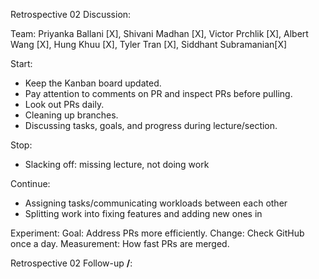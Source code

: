Retrospective 02 Discussion:

Team: Priyanka Ballani [X], Shivani Madhan [X], Victor Prchlik [X], Albert Wang [X], Hung Khuu [X], Tyler Tran [X], Siddhant Subramanian[X]

Start:
- Keep the Kanban board updated.
- Pay attention to comments on PR and inspect PRs before pulling.
- Look out PRs daily.
- Cleaning up branches.
- Discussing tasks, goals, and progress during lecture/section.

Stop:
- Slacking off: missing lecture, not doing work

Continue:
- Assigning tasks/communicating workloads between each other
- Splitting work into fixing features and adding new ones in

Experiment:
Goal: Address PRs more efficiently.
Change: Check GitHub once a day.
Measurement: How fast PRs are merged.

Retrospective 02 Follow-up __/__:
